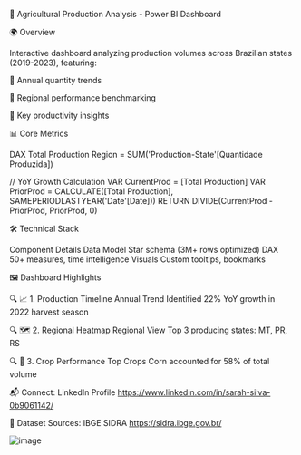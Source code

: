 🌱 Agricultural Production Analysis - Power BI Dashboard

  🌍 Overview

Interactive dashboard analyzing production volumes across Brazilian states (2019-2023), featuring:

📂 Annual quantity trends

📂 Regional performance benchmarking

📂 Key productivity insights

📊 Core Metrics

DAX
Total Production Region = 
SUM('Production-State'[Quantidade Produzida])

// YoY Growth Calculation
VAR CurrentProd = [Total Production]
VAR PriorProd = CALCULATE([Total Production], SAMEPERIODLASTYEAR('Date'[Date]))
RETURN DIVIDE(CurrentProd - PriorProd, PriorProd, 0)

🛠 Technical Stack

Component	Details
Data Model	Star schema (3M+ rows optimized)
DAX	50+ measures, time intelligence
Visuals	Custom tooltips, bookmarks

🖼️ Dashboard Highlights

🔍 📈 1. Production Timeline
Annual Trend
Identified 22% YoY growth in 2022 harvest season

🔍 🗺️ 2. Regional Heatmap
Regional View
Top 3 producing states: MT, PR, RS

🔍 🌽 3. Crop Performance
Top Crops
Corn accounted for 58% of total volume

📬 Connect: LinkedIn Profile https://www.linkedin.com/in/sarah-silva-0b9061142/

📌 Dataset Sources: IBGE SIDRA  https://sidra.ibge.gov.br/

  
![image](https://github.com/user-attachments/assets/bfc814f4-d3e7-4b00-95f1-4c36a5976e2d)





